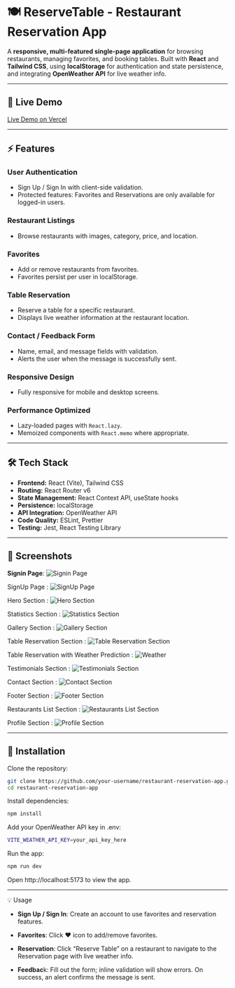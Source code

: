 # 🍽️ ReserveTable - Restaurant Reservation App

A **responsive, multi-featured single-page application** for browsing restaurants, managing favorites, and booking tables. Built with **React** and **Tailwind CSS**, using **localStorage** for authentication and state persistence, and integrating **OpenWeather API** for live weather info.

---

## 🚀 Live Demo
[Live Demo on Vercel](https://reserve-table-sooty.vercel.app/)  

---

## ⚡ Features

### User Authentication
- Sign Up / Sign In with client-side validation.
- Protected features: Favorites and Reservations are only available for logged-in users.

### Restaurant Listings
- Browse restaurants with images, category, price, and location.

### Favorites
- Add or remove restaurants from favorites.
- Favorites persist per user in localStorage.

### Table Reservation
- Reserve a table for a specific restaurant.
- Displays live weather information at the restaurant location.

### Contact / Feedback Form
- Name, email, and message fields with validation.
- Alerts the user when the message is successfully sent.

### Responsive Design
- Fully responsive for mobile and desktop screens.

### Performance Optimized
- Lazy-loaded pages with `React.lazy`.
- Memoized components with `React.memo` where appropriate.

---

## 🛠️ Tech Stack

- **Frontend:** React (Vite), Tailwind CSS  
- **Routing:** React Router v6  
- **State Management:** React Context API, useState hooks  
- **Persistence:** localStorage  
- **API Integration:** OpenWeather API  
- **Code Quality:** ESLint, Prettier  
- **Testing:** Jest, React Testing Library  

---

## 📸 Screenshots

**Signin Page**:
![Signin Page](/screenshots/signin.png)

SignUp Page :
![SignUp Page](/screenshots/signup.png)

Hero Section :
![Hero Section](/screenshots/hero-section.png)

Statistics Section : 
![Statistics Section](/screenshots/statistics.png)

Gallery Section : 
![Gallery Section](/screenshots/gallery.png)

Table Reservation Section : 
![Table Reservation Section](/screenshots/reserve-table-home.png)

Table Reservation with Weather Prediction :
![Weather](/screenshots/weather.png)

Testimonials Section : 
![Testimonials Section](/screenshots/testimonials.png)

Contact Section : 
![Contact Section](/screenshots/contact.png)

Footer Section : 
![Footer Section](/screenshots/footer.png)

Restaurants List Section : 
![Restaurants List Section](/screenshots/restaurants-list.png)

Profile Section : 
![Profile Section](/screenshots/profile.png)

---

## 🚀 Installation

Clone the repository:
```bash
git clone https://github.com/your-username/restaurant-reservation-app.git
cd restaurant-reservation-app
```

Install dependencies:
```bash
npm install
```

Add your OpenWeather API key in .env:
```bash
VITE_WEATHER_API_KEY=your_api_key_here
```

Run the app:
```bash
npm run dev
```
Open http://localhost:5173 to view the app.

---

💡 Usage

- **Sign Up / Sign In**: Create an account to use favorites and reservation features.

- **Favorites**: Click ♥ icon to add/remove favorites.

- **Reservation**: Click “Reserve Table” on a restaurant to navigate to the Reservation page with live weather info.

- **Feedbac**k: Fill out the form; inline validation will show errors. On success, an alert confirms the message is sent.